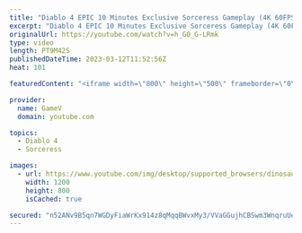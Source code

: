 ```yaml
---
title: "Diablo 4 EPIC 10 Minutes Exclusive Sorceress Gameplay (4K 60FPS HDR)"
excerpt: "Diablo 4 EPIC 10 Minutes Exclusive Sorceress Gameplay (4K 60FPS HDR) Diablo IV is an upcoming dungeon crawler action ..."
originalUrl: https://youtube.com/watch?v=h_G0_G-LRmk
type: video
length: PT9M42S
publishedDateTime: 2023-03-12T11:52:56Z
heat: 101

featuredContent: "<iframe width=\"800\" height=\"500\" frameborder=\"0\" src=\"https://www.youtube.com/embed/h_G0_G-LRmk\" allow=\"accelerometer; autoplay; encrypted-media; gyroscope; picture-in-picture\" allowfullscreen></iframe>"

provider:
  name: GameV
  domain: youtube.com

topics:
  - Diablo 4
  - Sorceress

images:
  - url: https://www.youtube.com/img/desktop/supported_browsers/dinosaur.png
    width: 1200
    height: 800
    isCached: true

secured: "n52ANv9B5qn7WGDyFiaWrKx914z8qMqqBWvxMy3/VVaGGujhCBSwm3WnqruUeorHpApLl0lI8GCiUNfkWIn6LeKYF347Wa9BK636V0C30ufzMpMuMa0EftWmOmgmnZn5XCI8GCTuwhCKs0vc1TkQ27No/F3QezCHyhTSngg/HZPZtCZOdgu4dogSJswahHjPLP0vRS59OUOGQguYjFbs0Ceqc9aUUAzwuDmzNPRGkePZFrE96gVLpkefsVZ8ClhHDWA+TK4uJt4461vMDCr7M8YvFl4+yt5QPX976NUsAGniTlXJT+1WH2XtX8LPzfeyhkhDoc42UhaEQ6I+lwqc0RUM7j0xHm9h7Mzm9LOQbVUXvhQbzMoRS4Bbj28IlimHlEGjVVe0QsFIrX7jRm+HkXSLpwvWlOy4+b+D1siRca4=;ViLUGup285/Ym9VlcEg5iw=="
---
```


